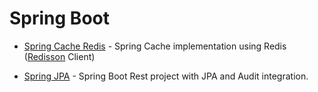 # Spring Boot

* [Spring Cache Redis](./spring-cache-redis.md) - Spring Cache implementation using Redis ([Redisson](https://github.com/redisson/redisson) Client)

* [Spring JPA](./spring-rest-jpa) - Spring Boot Rest project with JPA and Audit integration.

   
  
